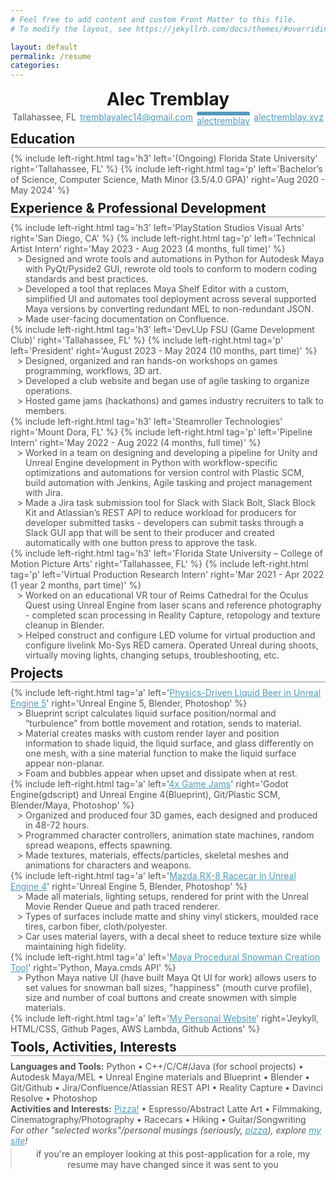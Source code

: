 ```yaml
---
# Feel free to add content and custom Front Matter to this file.
# To modify the layout, see https://jekyllrb.com/docs/themes/#overriding-theme-defaults

layout: default
permalink: /resume
categories:
---
```


<style>

@import url('https://fonts.googleapis.com/css2?family=Atkinson+Hyperlegible&display=swap');

.w {
  font-family: 'Atkinson Hyperlegible', monospace;
  max-width: 100%;
  margin-bottom: 0;
  padding: 1rem 2rem;
 }
h1, blockquote {
  margin: 0.2rem 0;
  text-align: center;
 }
h2 {
  border-bottom: 2px ridge;
  width: 100%;
  display: block;
  margin: 0.5rem 0;
 }
h3 {
  margin: 0.1rem 0;
  line-height: 1rem;
}
p, ul {
  margin: 0rem 0;
  color: #545454;
}
a {
  color: #519aba;
}
ul {
  display: block;
  line-height: 16px;
  list-style: "> ";
  padding-left: 1.5rem;
 }
.container {
  display: flex;
}
.container.space-around {
  justify-content: space-around;
} 
.container.space-between {  
  justify-content: space-between;
}
@media screen and (max-width: 750px) {
  .container.space-around {display: none;}
}
@media screen and (min-width: 750px) {
  .mobile-users-go-away {display: none;}
}
.fa-linkedin {
  color: white;
  background-color: #519aba;
  border-style: solid;
  border-color: #519aba;
  clip-path: inset(0% 0% 0% 0% round 4px);
}

</style>

<link rel="stylesheet" href="https://cdnjs.cloudflare.com/ajax/libs/font-awesome/4.7.0/css/font-awesome.min.css">

# Alec Tremblay

<div class="container space-around">
  <p>Tallahassee, FL</p>
  <a href="mailto:tremblayalec14@gmail.com">tremblayalec14@gmail.com</a>
  <span>
    <p class="fa fa-linkedin">  </p>
    <a href="https://www.linkedin.com/in/alectremblay/">alectremblay</a>
  </span>
  <a href="https://alectremblay.xyz/">alectremblay.xyz</a>
</div>


## Education 

{% include left-right.html tag='h3' left='(Ongoing) Florida State University' right='Tallahassee, FL' %}
{% include left-right.html tag='p' left='Bachelor’s of Science, Computer Science, Math Minor (3.5/4.0 GPA)' right='Aug 2020 - May 2024' %}


## Experience & Professional Development
{% include left-right.html tag='h3' left='PlayStation Studios Visual Arts' right='San Diego, CA' %}
{% include left-right.html tag='p' left='Technical Artist Intern' right='May 2023 - Aug 2023 (4 months, full time)' %}

- Designed and wrote tools and automations in Python for Autodesk Maya with PyQt/Pyside2 GUI, rewrote old tools to conform to modern coding standards and best practices.
- Developed a tool that replaces Maya Shelf Editor with a custom, simplified UI and automates tool deployment across several supported Maya versions by converting redundant MEL to non-redundant JSON.
- Made user-facing documentation on Confluence.

{% include left-right.html tag='h3' left='DevLUp FSU (Game Development Club)' right='Tallahassee, FL' %}
{% include left-right.html tag='p' left='President' right='August 2023 - May 2024 (10 months, part time)' %}

- Designed, organized and ran hands-on workshops on games programming, workflows, 3D art.
- Developed a club website and began use of agile tasking to organize operations.
- Hosted game jams (hackathons) and games industry recruiters to talk to members. 

{% include left-right.html tag='h3' left='Steamroller Technologies' right='Mount Dora, FL' %}
{% include left-right.html tag='p' left='Pipeline Intern' right='May 2022 - Aug 2022 (4 months, full time)' %}

- Worked in a team on designing and developing a pipeline for Unity and Unreal Engine development in Python with workflow-specific optimizations and automations for version control with Plastic SCM, build automation with Jenkins, Agile tasking and project management with Jira.
- Made a Jira task submission tool for Slack with Slack Bolt, Slack Block Kit and Atlassian’s REST API to reduce workload for producers for developer submitted tasks - developers can submit tasks through a Slack GUI app that will be sent to their producer and created automatically with one button press to approve the task.


{% include left-right.html tag='h3' left='Florida State University – College of Motion Picture Arts' right='Tallahassee, FL' %}
{% include left-right.html tag='p' left='Virtual Production Research Intern' right='Mar 2021 - Apr 2022 (1 year 2 months, part time)' %}

- Worked on an educational VR tour of Reims Cathedral for the Oculus Quest using Unreal Engine from laser scans and reference photography - completed scan processing in Reality Capture, retopology and texture cleanup in Blender.
- Helped construct and configure LED volume for virtual production and configure livelink Mo-Sys RED camera. Operated Unreal during shoots, virtually moving lights, changing setups, troubleshooting, etc.


## Projects

{% include left-right.html tag='a' left='[Physics-Driven Liquid Beer in Unreal Engine 5](https://alectremblay.xyz/landshark)' right='Unreal Engine 5, Blender, Photoshop' %}

- Blueprint script calculates liquid surface position/normal and “turbulence” from bottle movement and rotation, sends to material.
- Material creates masks with custom render layer and position information to shade liquid, the liquid surface, and glass differently on one mesh, with a sine material function to make the liquid surface appear non-planar.
- Foam and bubbles appear when upset and dissipate when at rest.


{% include left-right.html tag='a' left='[4x Game Jams](https://alectrem.itch.io)' right='Godot Engine(gdscript) and Unreal Engine 4(Blueprint), Git/Plastic SCM, Blender/Maya, Photoshop' %}

- Organized and produced four 3D games, each designed and produced in 48-72 hours.
- Programmed character controllers, animation state machines, random spread weapons, effects spawning.
- Made textures, materials, effects/particles, skeletal meshes and animations for characters and weapons.

{% include left-right.html tag='a' left='[Mazda RX-8 Racecar in Unreal Engine 4](https://alectremblay.xyz/rx8)' right='Unreal Engine 5, Blender, Photoshop' %}

- Made all materials, lighting setups, rendered for print with the Unreal Movie Render Queue and path traced renderer.
- Types of surfaces include matte and shiny vinyl stickers, moulded race tires, carbon fiber, cloth/polyester.
- Car uses material layers, with a decal sheet to reduce texture size while maintaining high fidelity.

{% include left-right.html tag='a' left='[Maya Procedural Snowman Creation Tool](https://devlup.org/projects/410635808345686016/view/procedural-snowman-in-maya-with-python)' right='Python, Maya.cmds API' %}

- Python Maya native UI (have built Maya Qt UI for work) allows users to set values for snowman ball sizes, "happiness" (mouth curve profile), size and number of coal buttons and create snowmen with simple materials.

{% include left-right.html tag='a' left='[My Personal Website](https://alectremblay.xyz/)' right='Jeykyll, HTML/CSS, Github Pages, AWS Lambda, Github Actions' %}

## Tools, Activities, Interests
**Languages and Tools:** Python • C++/C/C#/Java (for school projects) • Autodesk Maya/MEL • Unreal Engine materials and Blueprint • Blender • Git/Github • Jira/Confluence/Atlassian REST API • Reality Capture • Davinci Resolve • Photoshop  
**Activities and Interests:** [Pizza!](https://alectremblay.xyz/pizza/) • Espresso/Abstract Latte Art • Filmmaking, Cinematography/Photography • Racecars • Hiking • Guitar/Songwriting

*For other "selected works"/personal musings (seriously, [pizza](https://alectremblay.xyz/pizza/)), explore [my site](https://alectremblay.xyz/)!*

> if you're an employer looking at this post-application for a role, my resume may have changed since it was sent to you